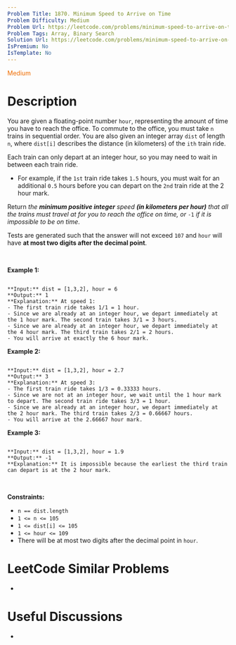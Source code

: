 ```yaml
---
Problem Title: 1870. Minimum Speed to Arrive on Time
Problem Difficulty: Medium
Problem Url: https://leetcode.com/problems/minimum-speed-to-arrive-on-time/
Problem Tags: Array, Binary Search
Solution Url: https://leetcode.com/problems/minimum-speed-to-arrive-on-time/solution/
IsPremium: No
IsTemplate: No
---
```


<span style="color: rgb(239, 108, 0);">Medium</span>

# Description

You are given a floating-point number `hour`, representing the amount of time you have to reach the office. To commute to the office, you must take `n` trains in sequential order. You are also given an integer array `dist` of length `n`, where `dist[i]` describes the distance (in kilometers) of the `ith` train ride.


Each train can only depart at an integer hour, so you may need to wait in between each train ride.


* For example, if the `1st` train ride takes `1.5` hours, you must wait for an additional `0.5` hours before you can depart on the `2nd` train ride at the 2 hour mark.


Return *the **minimum positive integer** speed **(in kilometers per hour)** that all the trains must travel at for you to reach the office on time, or* `-1` *if it is impossible to be on time*.


Tests are generated such that the answer will not exceed `107` and `hour` will have **at most two digits after the decimal point**.


 


**Example 1:**



```

**Input:** dist = [1,3,2], hour = 6
**Output:** 1
**Explanation:** At speed 1:
- The first train ride takes 1/1 = 1 hour.
- Since we are already at an integer hour, we depart immediately at the 1 hour mark. The second train takes 3/1 = 3 hours.
- Since we are already at an integer hour, we depart immediately at the 4 hour mark. The third train takes 2/1 = 2 hours.
- You will arrive at exactly the 6 hour mark.

```

**Example 2:**



```

**Input:** dist = [1,3,2], hour = 2.7
**Output:** 3
**Explanation:** At speed 3:
- The first train ride takes 1/3 = 0.33333 hours.
- Since we are not at an integer hour, we wait until the 1 hour mark to depart. The second train ride takes 3/3 = 1 hour.
- Since we are already at an integer hour, we depart immediately at the 2 hour mark. The third train takes 2/3 = 0.66667 hours.
- You will arrive at the 2.66667 hour mark.

```

**Example 3:**



```

**Input:** dist = [1,3,2], hour = 1.9
**Output:** -1
**Explanation:** It is impossible because the earliest the third train can depart is at the 2 hour mark.

```

 


**Constraints:**


* `n == dist.length`
* `1 <= n <= 105`
* `1 <= dist[i] <= 105`
* `1 <= hour <= 109`
* There will be at most two digits after the decimal point in `hour`.




# LeetCode Similar Problems

- []()

# Useful Discussions

- []()
